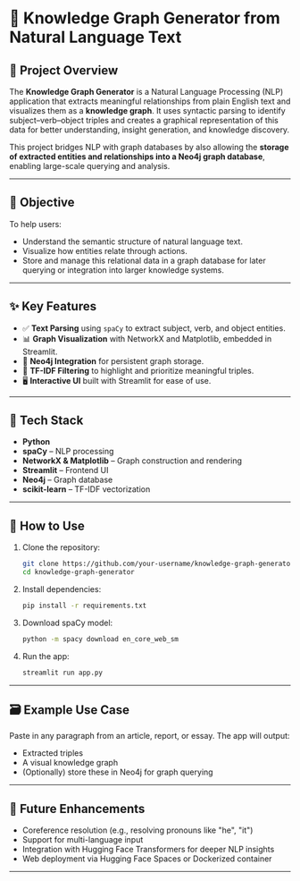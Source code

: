 # 🧠 Knowledge Graph Generator from Natural Language Text

## 📌 Project Overview

The **Knowledge Graph Generator** is a Natural Language Processing (NLP) application that extracts meaningful relationships from plain English text and visualizes them as a **knowledge graph**. It uses syntactic parsing to identify subject–verb–object triples and creates a graphical representation of this data for better understanding, insight generation, and knowledge discovery.

This project bridges NLP with graph databases by also allowing the **storage of extracted entities and relationships into a Neo4j graph database**, enabling large-scale querying and analysis.

---

## 🎯 Objective

To help users:
- Understand the semantic structure of natural language text.
- Visualize how entities relate through actions.
- Store and manage this relational data in a graph database for later querying or integration into larger knowledge systems.

---

## ✨ Key Features

- ✅ **Text Parsing** using `spaCy` to extract subject, verb, and object entities.
- 📊 **Graph Visualization** with NetworkX and Matplotlib, embedded in Streamlit.
- 🔗 **Neo4j Integration** for persistent graph storage.
- 🧠 **TF-IDF Filtering** to highlight and prioritize meaningful triples.
- 🖥️ **Interactive UI** built with Streamlit for ease of use.

---

## 🧰 Tech Stack

- **Python**
- **spaCy** – NLP processing
- **NetworkX & Matplotlib** – Graph construction and rendering
- **Streamlit** – Frontend UI
- **Neo4j** – Graph database
- **scikit-learn** – TF-IDF vectorization

---

## 🚀 How to Use

1. Clone the repository:
   ```bash
   git clone https://github.com/your-username/knowledge-graph-generator.git
   cd knowledge-graph-generator
   ```
2. Install dependencies:
   ```bash
   pip install -r requirements.txt
   ```
3. Download spaCy model:
   ```bash
   python -m spacy download en_core_web_sm
   ```
4. Run the app:
   ```bash
   streamlit run app.py
   ```

---

## 🗃️ Example Use Case

Paste in any paragraph from an article, report, or essay. The app will output:
- Extracted triples
- A visual knowledge graph
- (Optionally) store these in Neo4j for graph querying

---

## 🔮 Future Enhancements

- Coreference resolution (e.g., resolving pronouns like "he", "it")
- Support for multi-language input
- Integration with Hugging Face Transformers for deeper NLP insights
- Web deployment via Hugging Face Spaces or Dockerized container

---
